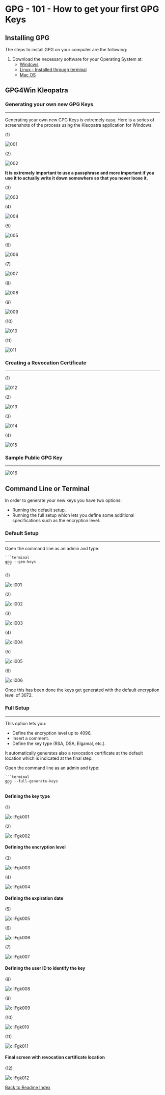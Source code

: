 # GPG - 101 - How to get your first GPG Keys

## Installing GPG

The steps to install GPG on your computer are the following:

1. Download the necessary software for your Operating System at:
    - [Windows](https://gpg4win.org/download.html)
    - [Linux - Installed through terminal](https://linuxhint.com/gpg-command-ubuntu/)
    - [Mac OS](https://sourceforge.net/p/gpgosx/docu/Download/)

## GPG4Win Kleopatra

### Generating your own new GPG Keys

---

Generating your own new GPG Keys is extremely easy.
Here is a series of screenshots of the process using the Kleopatra application for Windows.

(1)

![001](../media/003/KLEO_CREATE_001.png)

(2)

![002](../media/003/KLEO_CREATE_002.png)

**It is extremely important to use a passphrase and more important if you use it to actually write it down somewhere so that you never loose it.**

(3)

![003](../media/003/KLEO_CREATE_003.png)

(4)

![004](../media/003/KLEO_CREATE_004.png)

(5)

![005](../media/003/KLEO_CREATE_005.png)

(6)

![006](../media/003/KLEO_CREATE_006.png)

(7)

![007](../media/003/KLEO_CREATE_007.png)

(8)

![008](../media/003/KLEO_CREATE_008.png)

(9)

![009](../media/003/KLEO_CREATE_009.png)

(10)

![010](../media/003/KLEO_CREATE_010.png)

(11)

![011](../media/003/KLEO_CREATE_011.png)

### Creating a Revocation Certificate

---
(1)

![012](../media/003/KLEO_CREATE_012.png)

(2)

![013](../media/003/KLEO_CREATE_013.png)

(3)

![014](../media/003/KLEO_CREATE_014.png)

(4)

![015](../media/003/KLEO_CREATE_015.png)

### Sample Public GPG Key

---

![016](../media/003/KLEO_CREATE_016.png)

## Command Line or Terminal

In order to generate your new keys you have two options:

- Running the default setup.
- Running the full setup which lets you define some additional specifications such as the encryption level.

### Default Setup

---
Open the command line as an admin and type:

    ```terminal
    gpg --gen-keys
    ```

(1)

![cli001](../media/003/CLI_CREATE_001.png)

(2)

![cli002](../media/003/CLI_CREATE_002.png)

(3)

![cli003](../media/003/CLI_CREATE_003.png)

(4)

![cli004](../media/003/CLI_CREATE_004.png)

(5)

![cli005](../media/003/CLI_CREATE_005.png)

(6)

![cli006](../media/003/CLI_CREATE_006.png)

Once this has been done the keys get generated with the default encryption level of 3072.

### Full Setup

---

This option lets you:

- Define the encryption level up to 4096.
- Insert a comment.
- Define the key type (RSA, DSA, Elgamal, etc.).

It automatically generates also a revocation certificate at the default location which is indicated at the final step.

Open the command line as an admin and type:

    ```terminal
    gpg --full-generate-keys
    ```

#### Defining the key type

(1)

![cliFgk001](../media/003/CLI_CREATE_fgk_001.png)

(2)

![cliFgk002](../media/003/CLI_CREATE_fgk_002.png)

#### Defining the encryption level

(3)

![cliFgk003](../media/003/CLI_CREATE_fgk_003.png)

(4)

![cliFgk004](../media/003/CLI_CREATE_fgk_004.png)

#### Defining the expiration date

(5)

![cliFgk005](../media/003/CLI_CREATE_fgk_005.png)

(6)

![cliFgk006](../media/003/CLI_CREATE_fgk_006.png)

(7)

![cliFgk007](../media/003/CLI_CREATE_fgk_007.png)

#### Defining the user ID to identify the key

(8)

![cliFgk008](../media/003/CLI_CREATE_fgk_008.png)

(9)

![cliFgk009](../media/003/CLI_CREATE_fgk_009.png)

(10)

![cliFgk010](../media/003/CLI_CREATE_fgk_010.png)

(11)

![cliFgk011](../media/003/CLI_CREATE_fgk_011.png)

#### Final screen with revocation certificate location

(12)

![cliFgk012](../media/003/CLI_CREATE_fgk_012.png)

[Back to Readme Index](../README.md)
